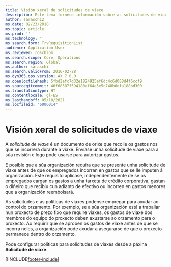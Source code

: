 ```yaml
---
title: Visión xeral de solicitudes de viaxe
description: Este tema fornece información sobre as solicitudes de viaxes. Unha solicitude de viaxe documenta os gastos de viaxe previstos.
author: saraschi2
ms.date: 02/23/2018
ms.topic: article
ms.prod: ''
ms.technology: ''
ms.search.form: TrvRequisitionList
audience: Application User
ms.reviewer: roschlom
ms.search.scope: Core, Operations
ms.search.region: Global
ms.author: saraschi
ms.search.validFrom: 2016-02-28
ms.dyn365.ops.version: AX 7.0.0
ms.openlocfilehash: 5fbd2afc7d32e1824925af6dc4c6d088d4f6ccf9
ms.sourcegitcommit: 40f68387f594180af64a5e5c748b6efa188bd300
ms.translationtype: HT
ms.contentlocale: gl-ES
ms.lasthandoff: 05/10/2021
ms.locfileid: "6006014"
---
```

# <a name="travel-requisitions-overview"></a>Visión xeral de solicitudes de viaxe

A *solicitude de viaxe* é un documento de orixe que recolle os gastos nos que se incorrerá durante a viaxe. Envíase unha solicitude de viaxe para a súa revisión e logo pode usarse para autorizar gastos.

É posible que a súa organización requira que se presente unha solicitude de viaxe antes de que os empregados incorran en gastos que se lle imputen á organización. Este requisito aplícase, independentemente de se os empregados cargan os gastos a unha tarxeta de crédito corporativa, gastan o diñeiro que recibiu cun adianto de efectivo ou incorren en gastos menores que a organización reembolsará.

As solicitudes e as políticas de viaxes pódense empregar para axudar ao control do orzamento. Por exemplo, se a súa organización está a traballar nun proxecto de prezo fixo que require viaxes, os gastos de viaxe dos membros do equipo do proxecto deben axustarse ao orzamento para o proxecto. Ao requirir que se aproben os gastos de viaxe antes de que se incorra neles, a organización pode axudar a asegurarse de que o proxecto permanece dentro do orzamento.

Pode configurar políticas para solicitudes de viaxes desde a páxina **Solicitude de viaxe**.


[!INCLUDE[footer-include](../includes/footer-banner.md)]
